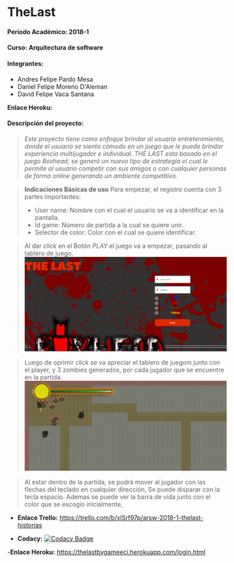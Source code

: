 **TheLast**
======
#### **Periodo Académico: 2018-1**
#### **Curso: Arquitectura de software**
#### **Integrantes:**
 - Andres Felipe Pardo Mesa
 - Daniel Felipe Moreno D'Aleman
 - David Felipe Vaca Santana

**Enlace Heroku:**

#### **Descripción del proyecto:**
> *Este proyecto tiene como enfoque brindar al usuario entretenimiento, donde el usuario se sienta cómodo en un juego que le puede brindar experiencia multijugador e individual. THE LAST esta basado en el juego Boxhead, se generó un nuevo tipo de estrategia el cual le permite al usuario competir con sus amigos o con cualquier personas de forma online generando un ambiente competitivo.*

> **Indicaciones Básicas de uso**
>  Para empezar, el registro cuenta con 3 partes importantes:
>  - User name: Nombre con el cual el usuario se va a identificar en la pantalla.
>  - Id game: Número de partida a la cual se quiere unir.
>  - Selector de color: Color con el cual se quiere identificar.

> Al dar *click* en el Botón *PLAY* el juego va a empezar, pasando al tablero de juego.
![](Inicio.PNG)

>Luego de oprimir *click* se va apreciar el tablero de juegom junto con el player, y 3 zombies generados, por cada jugador
 que se encuentre en la partida.
![](Juego.PNG)

>Al estar dentro de la partida, se podrá mover al jugador con las flechas del teclado en cualquier dirección,
 Se puede disparar con la tecla espacio. Ademas se puede ver la barra de vida junto con el color que se escogio
 inicialmente, 


- **Enlace Trello:** https://trello.com/b/xlSrf97p/arsw-2018-1-thelast-historias

- **Codacy:** [![Codacy Badge](https://api.codacy.com/project/badge/Grade/c42353620eed40daaf4102f82214411e)](https://app.codacy.com/app/danielDaleman/TheLast/dashboard)

-**Enlace Heroku:** https://thelastbygameeci.herokuapp.com/login.html

